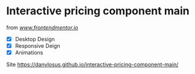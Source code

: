 # Interactive pricing component main

from *www.frontendmentor.io*

- [x] Desktop Design
- [x] Responsive Deign
- [x] Animations

Site https://danylosus.github.io/interactive-pricing-component-main/
